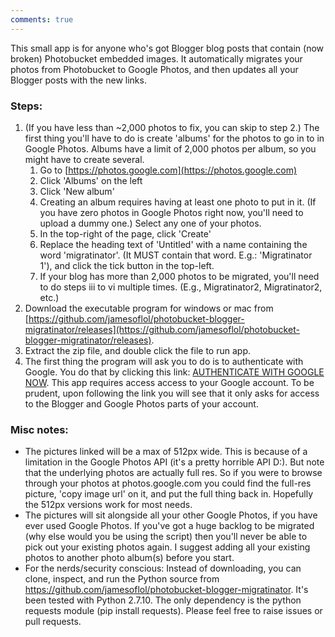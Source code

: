 ```yaml
---
comments: true
---
```


This small app is for anyone who's got Blogger blog posts that contain (now broken) Photobucket embedded images. It automatically migrates your photos from Photobucket to Google Photos, and then updates all your Blogger posts with the new links.

### Steps:

1. (If you have less than ~2,000 photos to fix, you can skip to step 2.) The first thing you'll have to do is create 'albums' for the photos to go in to in Google Photos. Albums have a limit of 2,000 photos per album, so you might have to create several.
    1. Go to [https://photos.google.com](https://photos.google.com)
    2. Click 'Albums' on the left
    3. Click 'New album'
    4. Creating an album requires having at least one photo to put in it. (If you have zero photos in Google Photos right now, you'll need to upload a dummy one.) Select any one of your photos.
    5. In the top-right of the page, click 'Create'
    6. Replace the heading text of 'Untitled' with a name containing the word 'migratinator'. (It MUST contain that word. E.g.: 'Migratinator 1'), and click the tick button in the top-left.
    7. If your blog has more than 2,000 photos to be migrated, you'll need to do steps iii to vi multiple times. (E.g., Migratinator2, Migratinator2, etc.)
2. Download the executable program for windows or mac from [https://github.com/jamesoflol/photobucket-blogger-migratinator/releases](https://github.com/jamesoflol/photobucket-blogger-migratinator/releases).
3. Extract the zip file, and double click the file to run app.
4. The first thing the program will ask you to do is to authenticate with Google. You do that by clicking this link: [AUTHENTICATE WITH GOOGLE NOW](https://accounts.google.com/o/oauth2/v2/auth?redirect_uri=https://jamesoflol.github.io/photobucket-blogger-migratinator/auth_success&prompt=consent&response_type=code&client_id=475469684563-3tkh3bscomb3548fq4fs8fg7b5t34qlf.apps.googleusercontent.com&scope=https://www.googleapis.com/auth/blogger+https://picasaweb.google.com/data/&access_type=offline). This app requires access access to your Google account. To be prudent, upon following the link you will see that it only asks for access to the Blogger and Google Photos parts of your account.

### Misc notes:
* The pictures linked will be a max of 512px wide. This is because of a limitation in the Google Photos API (it's a pretty horrible API D:). But note that the underlying photos are actually full res. So if you were to browse through your photos at photos.google.com you could find the full-res picture, 'copy image url' on it, and put the full thing back in. Hopefully the 512px versions work for most needs.
* The pictures will sit alongside all your other Google Photos, if you have ever used Google Photos. If you've got a huge backlog to be migrated (why else would you be using the script) then you'll never be able to pick out your existing photos again. I suggest adding all your existing photos to another photo album(s) before you start.
* For the nerds/security conscious: Instead of downloading, you can clone, inspect, and run the Python source from https://github.com/jamesoflol/photobucket-blogger-migratinator. It's been tested with Python 2.7.10. The only dependency is the python requests module (pip install requests). Please feel free to raise issues or pull requests.
